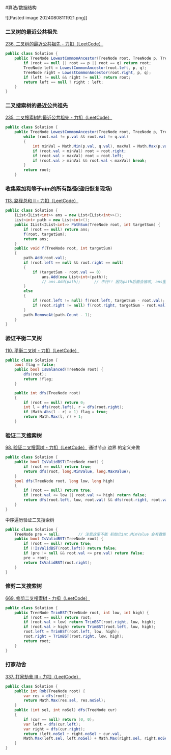 
#算法/数据结构 

![[Pasted image 20240808111921.png]]
### 二叉树的最近公共祖先
[236. 二叉树的最近公共祖先 - 力扣（LeetCode）](https://leetcode.cn/problems/lowest-common-ancestor-of-a-binary-tree/)
```csharp
public class Solution {
    public TreeNode LowestCommonAncestor(TreeNode root, TreeNode p, TreeNode q) {
        if (root == null || root == p || root == q) return root;
        TreeNode left = LowestCommonAncestor(root.left, p, q);
        TreeNode right = LowestCommonAncestor(root.right, p, q);
        if (left != null && right != null) return root;
        return left == null ? right : left;
    }
}
```

### 二叉搜索树的最近公共祖先
[235. 二叉搜索树的最近公共祖先 - 力扣（LeetCode）](https://leetcode.cn/problems/lowest-common-ancestor-of-a-binary-search-tree/submissions/553517721/)
```csharp
public class Solution {
    public TreeNode LowestCommonAncestor(TreeNode root, TreeNode p, TreeNode q) {
        while (root.val != p.val && root.val != q.val)
        {
            int minVal = Math.Min(p.val, q.val), maxVal = Math.Max(p.val, q.val);
            if (root.val < minVal) root = root.right;
            if (root.val > maxVal) root = root.left;
            if (root.val > minVal && root.val < maxVal) break;
        }
        return root;
    }

```

### 收集累加和等于aim的所有路径(递归恢复现场)
[113. 路径总和 II - 力扣（LeetCode）](https://leetcode.cn/problems/path-sum-ii/)
```csharp
public class Solution {
    IList<IList<int>> ans = new List<IList<int>>();
    List<int> path = new List<int>();
    public IList<IList<int>> PathSum(TreeNode root, int targetSum) {
        if (root == null) return ans;
        f(root, targetSum);
        return ans;
    }
    public void f(TreeNode root, int targetSum)
    {
        path.Add(root.val);
        if (root.left == null && root.right == null)
        {
            if (targetSum - root.val == 0) 
                ans.Add(new List<int>(path));
                // ans.Add(path);      // 不行!! 因为path后面会被改, ans里面的path也会被改
        }
        else
        {
            if (root.left != null) f(root.left, targetSum - root.val);
            if (root.right != null) f(root.right, targetSum - root.val);
        }
        path.RemoveAt(path.Count - 1);
    }
}
```

### 验证平衡二叉树
[110. 平衡二叉树 - 力扣（LeetCode）](https://leetcode.cn/problems/balanced-binary-tree/)

```csharp
public class Solution {
    bool flag = false;
    public bool IsBalanced(TreeNode root) {
        dfs(root);
        return !flag;
    }

    public int dfs(TreeNode root)
    {
        if (root == null) return 0;
        int l = dfs(root.left), r = dfs(root.right);
        if (Math.Abs(l - r) > 1) flag = true;
        return Math.Max(l, r) + 1;
    }

```

### 验证二叉搜索树
[98. 验证二叉搜索树 - 力扣（LeetCode）](https://leetcode.cn/problems/validate-binary-search-tree/)
通过节点 边界 的定义来做

```csharp
public class Solution {
    public bool IsValidBST(TreeNode root) {
        if (root == null) return true;
        return dfs(root, long.MinValue, long.MaxValue);
    }
    bool dfs(TreeNode root, long low, long high)
    {
        if (root == null) return true;
        if (root.val <= low || root.val >= high) return false;
        return dfs(root.left, low, root.val) && dfs(root.right, root.val, high);
    }
}
```

中序遍历验证二叉搜索树
```csharp
public class Solution {
    TreeNode pre = null;        // 注意这里不能 初始化int.MinValue 会有数据卡掉, 就直接null就行
    public bool IsValidBST(TreeNode root) {
        if (root == null) return true;
        if (!IsValidBST(root.left)) return false;
        if (pre != null && root.val <= pre.val) return false;
        pre = root;
        return IsValidBST(root.right);
    }
}
```


### 修剪二叉搜索树
[669. 修剪二叉搜索树 - 力扣（LeetCode）](https://leetcode.cn/problems/trim-a-binary-search-tree/)
```csharp
public class Solution {
    public TreeNode TrimBST(TreeNode root, int low, int high) {
        if (root == null) return root;
        if (root.val < low) return TrimBST(root.right, low, high);
        if (root.val > high) return TrimBST(root.left, low, high);
        root.left = TrimBST(root.left, low, high);
        root.right = TrimBST(root.right, low, high);
        return root;
    }
}
```

### 打家劫舍
[337. 打家劫舍 III - 力扣（LeetCode）](https://leetcode.cn/problems/house-robber-iii/)
```csharp
public class Solution {
    public int Rob(TreeNode root) {
        var res = dfs(root);
        return Math.Max(res.sel, res.noSel);
    }
    public (int sel, int noSel) dfs(TreeNode cur)
    {
        if (cur == null) return (0, 0);
        var left = dfs(cur.left);
        var right = dfs(cur.right);
        return (left.noSel + right.noSel + cur.val, 
        Math.Max(left.sel, left.noSel) + Math.Max(right.sel, right.noSel));
    } 
}
```


